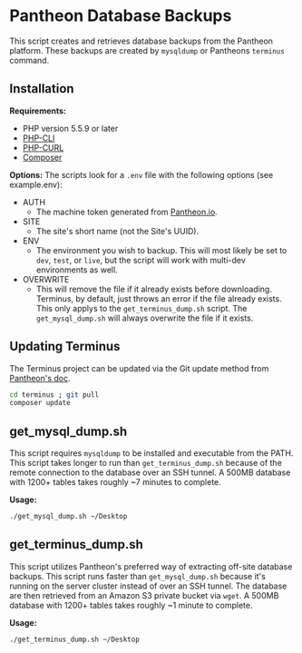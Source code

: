 Pantheon Database Backups
=========================

This script creates and retrieves database backups from the Pantheon platform. These backups are created by `mysqldump` or Pantheons `terminus` command.

Installation
------------

**Requirements:**
- PHP version 5.5.9 or later
- [PHP-CLI](http://www.php-cli.com/)
- [PHP-CURL](http://php.net/manual/en/curl.setup.php)
- [Composer](https://getcomposer.org/)

**Options:**
The scripts look for a `.env` file with the following options (see example.env):

- AUTH
  - The machine token generated from [Pantheon.io](https://dashboard.pantheon.io/machine-token/create).
- SITE
  - The site's short name (not the Site's UUID).
- ENV
  - The environment you wish to backup. This will most likely be set to `dev`, `test`, or `live`, but the script will work with multi-dev environments as well.
- OVERWRITE
    - This will remove the file if it already exists before downloading. Terminus, by default, just throws an error if the file already exists. This only applys to the `get_terminus_dump.sh` script. The `get_mysql_dump.sh` will always overwrite the file if it exists.


Updating Terminus
-----------------

The Terminus project can be updated via the Git update method from [Pantheon's doc](https://github.com/pantheon-systems/terminus).

```bash
cd terminus ; git pull
composer update
```


get_mysql_dump.sh
-----------------

This script requires `mysqldump` to be installed and executable from the PATH. This script takes longer to run than `get_terminus_dump.sh` because of the remote connection to the database over an SSH tunnel. A 500MB database with 1200+ tables takes roughly ~7 minutes to complete.  

**Usage:**
```bash
./get_mysql_dump.sh ~/Desktop
```


get_terminus_dump.sh
-----------------

This script utilizes Pantheon's preferred way of extracting off-site database backups. This script runs faster than `get_mysql_dump.sh` because it's running on the server cluster instead of over an SSH tunnel. The database are then retrieved from an Amazon S3 private bucket via `wget`. A 500MB database with 1200+ tables takes roughly ~1 minute to complete.

**Usage:**
```bash
./get_terminus_dump.sh ~/Desktop
```
